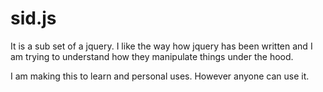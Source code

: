 # sid.js

It is a sub set of a jquery. I like the way how jquery has been written and I am trying to understand how they manipulate things under the hood.

I am making this to learn and personal uses. However anyone can use it.
